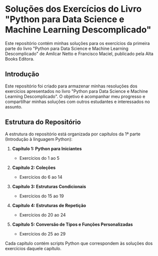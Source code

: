 # Soluções dos Exercícios do Livro "Python para Data Science e Machine Learning Descomplicado"

Este repositório contém minhas soluções para os exercícios da primeira parte do livro "Python para Data Science e Machine Learning Descomplicado" de Amílcar Netto e Francisco Maciel, publicado pela Alta Books Editora.

## Introdução

Este repositório foi criado para armazenar minhas resoluções dos exercícios apresentados no livro "Python para Data Science e Machine Learning Descomplicado". O objetivo é acompanhar meu progresso e compartilhar minhas soluções com outros estudantes e interessados no assunto.

## Estrutura do Repositório

A estrutura do repositório está organizada por capítulos da 1ª parte (Introdução à linguagem Python):

1. **Capítulo 1: Python para Iniciantes**
   - Exercícios do 1 ao 5

2. **Capítulo 2: Coleções**
   - Exercícios do 6 ao 14

3. **Capítulo 3: Estruturas Condicionais**
   - Exercícios do 15 ao 19

4. **Capítulo 4: Estruturas de Repetição**
   - Exercícios do 20 ao 24

5. **Capítulo 5: Conversão de Tipos e Funções Personalizadas**
   - Exercícios do 25 ao 29

Cada capítulo contém scripts Python que correspondem às soluções dos exercícios daquele capítulo.

